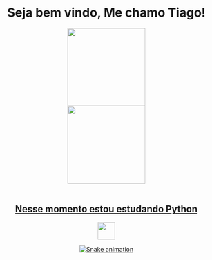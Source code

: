 <h1 align="center">Seja bem vindo, Me chamo Tiago!</h1>
<div align="center">
<div >
<a href="https://github.com/TiagoOliveiraSantos">
<img height="180em" src="https://github-readme-stats.vercel.app/api/top-langs/?username=TiagoOliveiraSantos&layout=compact&langs_count=7&theme=dracula"/>
 </div>
 <div>
<img height="180em" src="https://github-readme-stats.vercel.app/api?username=TiagoOliveiraSantos&show_icons=true&theme=dracula&include_all_commits=true&count_private=true"/>
</div>
</div>
<br>
 <h2 align="center">Nesse momento estou estudando Python</h2>
  
<div align="center">

<img src="https://cdn.jsdelivr.net/gh/devicons/devicon/icons/python/python-original-wordmark.svg" width="40" height="40"/>
<!--<img src="https://cdn.jsdelivr.net/gh/devicons/devicon/icons/java/java-original-wordmark.svg" idth="40" height="40"/>
<img src="https://cdn.jsdelivr.net/gh/devicons/devicon/icons/html5/html5-original.svg" width="40" height="40"/>
<img src="https://cdn.jsdelivr.net/gh/devicons/devicon/icons/css3/css3-original.svg" width="40" height="40"/>
<img src="https://cdn.jsdelivr.net/gh/devicons/devicon/icons/javascript/javascript-plain.svg" width="40" height="40"/>-->

![Snake animation](https://github.com/TiagoOliveiraSantos/TiagoOliveiraSantos/blob/output/github-contribution-grid-snake.svg)
</div>
